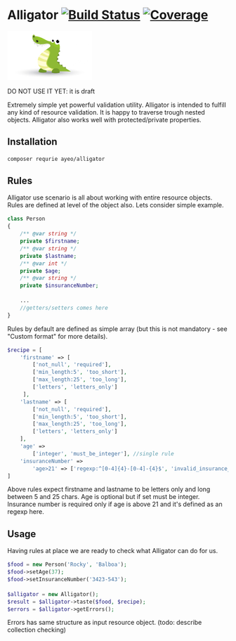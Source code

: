 # Alligator [![Build Status](https://travis-ci.org/ayeo/alligator.svg?branch=master)](https://travis-ci.org/ayeo/alligator) [![Coverage](https://codecov.io/gh/ayeo/alligator/branch/master/graph/badge.svg)](https://codecov.io/gh/ayeo/alligator)
![Logo](alligator.png) 

DO NOT USE IT YET: it is draft 

Extremely simple yet powerful validation utility. Alligator is intended to fulfill any kind of resource validation.
 It is happy to traverse trough nested objects. Alligator also works well with protected/private properties.

## Installation

```bash
composer requrie ayeo/alligator
```

## Rules

Alligator use scenario is all about working with entire resource objects. Rules are defined at level of the object also.
Lets consider simple example.
```php
class Person 
{
    /** @var string */
    private $firstname;
    /** @var string */
    private $lastname;
    /** @var int */
    private $age;
    /** @var string */
    private $insuranceNumber;
    
    ...
    //getters/setters comes here
}
```
Rules by default are defined as simple array (but this is not mandatory - see "Custom format" for more details).
```php
$recipe = [
    'firstname' => [
        ['not_null', 'required'],
        ['min_length:5', 'too_short'],
        ['max_length:25', 'too_long'],
        ['letters', 'letters_only']
     ],
    'lastname' => [
        ['not_null', 'required'],
        ['min_length:5', 'too_short'],
        ['max_length:25', 'too_long'],
        ['letters', 'letters_only']
    ],
    'age' => 
        ['integer', 'must_be_integer'], //single rule
    'insuranceNumber' =>
        'age>21' => ['regexp:^[0-4]{4}-[0-4]-{4}$', 'invalid_insurance_number']
]
```
Above rules expect firstname and lastname to be letters only and long between 5 and 25 chars. Age is optional but
if set must be integer. Insurance number is required only if age is above 21 and it's defined as an regexp here. 

## Usage

Having rules at place we are ready to check what Alligator can do for us.
```php
$food = new Person('Rocky', 'Balboa');
$food->setAge(37);
$food->setInsuranceNumber('3423-543'); 

$alligator = new Alligator();
$result = $alligator->taste($food, $recipe);
$errors = $alligator->getErrors();
```
Errors has same structure as input resource object.  (todo: describe collection checking)

